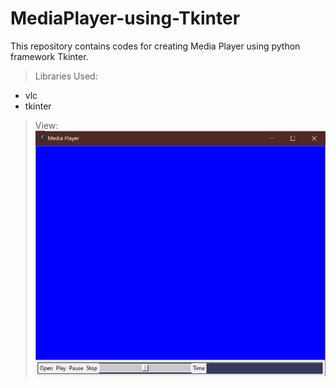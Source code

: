 # MediaPlayer-using-Tkinter
This repository contains codes for creating Media Player using python framework Tkinter.

> Libraries Used:
* vlc
* tkinter

> View:  
[<img src="Images/MediaPlayer.png" width="600"/>](Images/MediaPlayer.png)

